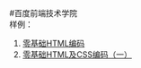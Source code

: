 #百度前端技术学院  
样例：  
<ol>
  <li><a href="http://lovelope.github.io/html/task01/task_1_1_1.html" target="_blank">零基础HTML编码</a></li>  
  <li><a href="http://lovelope.github.io/html/task01/task_1_1_1.html" target="_blank">零基础HTML及CSS编码（一）</a></li>      
</ol>
